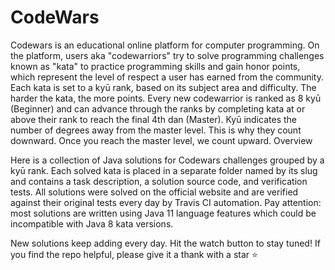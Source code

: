 # CodeWars
Codewars is an educational online platform for computer programming. On the platform, users aka "codewarriors" try to solve programming challenges known as "kata" to practice programming skills and gain honor points, which represent the level of respect a user has earned from the community. Each kata is set to a kyū rank, based on its subject area and difficulty. The harder the kata, the more points. Every new codewarrior is ranked as 8 kyū (Beginner) and can advance through the ranks by completing kata at or above their rank to reach the final 4th dan (Master). Kyū indicates the number of degrees away from the master level. This is why they count downward. Once you reach the master level, we count upward.
Overview

Here is a collection of Java solutions for Codewars challenges grouped by a kyū rank. Each solved kata is placed in a separate folder named by its slug and contains a task description, a solution source code, and verification tests. All solutions were solved on the official website and are verified against their original tests every day by Travis CI automation. Pay attention: most solutions are written using Java 11 language features which could be incompatible with Java 8 kata versions.

New solutions keep adding every day. Hit the watch button to stay tuned!
If you find the repo helpful, please give it a thank with a star ⭐
